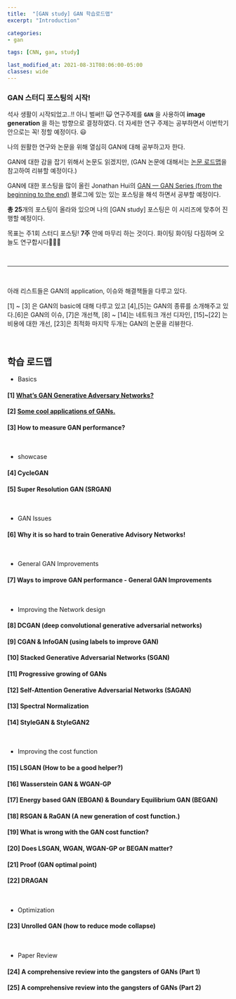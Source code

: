 ```yaml
---
title:  "[GAN study] GAN 학습로드맵"
excerpt: "Introduction"

categories:
- gan

tags: [CNN, gan, study]

last_modified_at: 2021-08-31T08:06:00-05:00
classes: wide
---
```


### GAN 스터디 포스팅의 시작!

석사 생활이 시작되었고..!! 아니 벌써!! 🙀  연구주제를 **`GAN`** 을 사용하여 **image generation** 을 하는 방향으로 결정하였다. 더 자세한 연구 주제는 공부하면서 이번학기 안으로는 꼭! 정할 예정이다. 😃

나의 원활한 연구와 논문을 위해 열심히 GAN에 대해 공부하고자 한다. 

GAN에 대한 감을 잡기 위해서 논문도 읽겠지만,
(GAN 논문에 대해서는 [논문 로드맵](https://ysbsb.github.io/gan/2020/06/17/GAN-newbie-guide.html)을 참고하여 리뷰할 예정이다.)

GAN에 대한 포스팅을 많이 올린 Jonathan Hui의 [GAN — GAN Series (from the beginning to the end)](https://jonathan-hui.medium.com/gan-gan-series-2d279f906e7b) 블로그에 있는 있는 포스팅을 해석 하면서 공부할 예정이다. 

**총 25**개의 포스팅이 올라와 있으며 나의 [GAN study] 포스팅은 이 시리즈에 맞추어 진행할 예정이다. 

목표는 주1회 스터디 포스팅! **7주** 안에 마무리 하는 것이다. 화이팅 화이팅 다짐하며 오늘도 연구합시다👏👏👏


<br>
<hr>
<br>


아래 리스트들은 GAN의 application, 이슈와 해결책들을 다루고 있다.

[1] ~ [3] 은 GAN의 basic에 대해 다루고 있고 [4],[5]는 GAN의 종류를 소개해주고 있다.[6]은 GAN의 이슈, [7]은 개선책, [8] ~ [14]는 네트워크 개선 디자인, [15]~[22] 는 비용에 대한 개선, [23]은 최적화 마지막 두개는 GAN의 논문을 리뷰한다.

<br>

## 학습 로드맵

- Basics
  
#### [1] [What’s GAN Generative Adversary Networks?](https://chaelin0722.github.io/gan/1-_What-s_GAN_Generative_Adversary_Networks/)

#### [2] [Some cool applications of GANs.](https://chaelin0722.github.io/gan/2-GAN-Some-cool-applications-of-GAN/)

#### [3] How to measure GAN performance?

<br>

- showcase
  
#### [4] CycleGAN

#### [5] Super Resolution GAN (SRGAN)

<br>

- GAN Issues

#### [6] Why it is so hard to train Generative Advisory Networks!

<br>

- General GAN Improvements
  
#### [7] Ways to improve GAN performance - General GAN Improvements


<br>

- Improving the Network design
  
#### [8] DCGAN (deep convolutional generative adversarial networks)

#### [9] CGAN & InfoGAN (using labels to improve GAN)

#### [10] Stacked Generative Adversarial Networks (SGAN)

#### [11] Progressive growing of GANs

#### [12] Self-Attention Generative Adversarial Networks (SAGAN)

#### [13] Spectral Normalization

#### [14] StyleGAN & StyleGAN2

<br>

- Improving the cost function
  
#### [15] LSGAN (How to be a good helper?)

#### [16] Wasserstein GAN & WGAN-GP

#### [17] Energy based GAN (EBGAN) & Boundary Equilibrium GAN (BEGAN)

#### [18] RSGAN & RaGAN (A new generation of cost function.)

#### [19] What is wrong with the GAN cost function?

#### [20] Does LSGAN, WGAN, WGAN-GP or BEGAN matter?

#### [21] Proof (GAN optimal point)

#### [22] DRAGAN


<br>

- Optimization
  
#### [23] Unrolled GAN (how to reduce mode collapse)

<br>

- Paper Review
  
#### [24] A comprehensive review into the gangsters of GANs (Part 1)

#### [25] A comprehensive review into the gangsters of GANs (Part 2)








